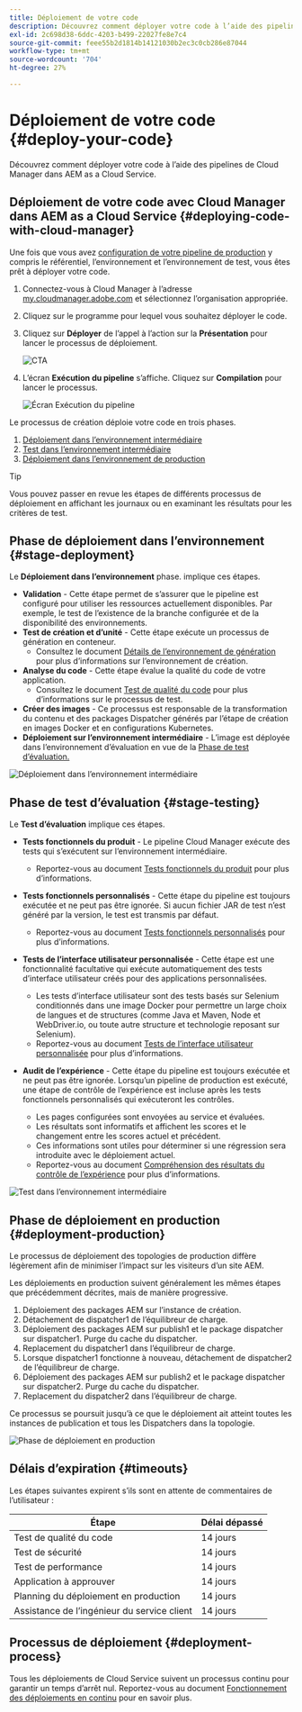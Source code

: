 ```yaml
---
title: Déploiement de votre code
description: Découvrez comment déployer votre code à l’aide des pipelines de Cloud Manager dans AEM as a Cloud Service.
exl-id: 2c698d38-6ddc-4203-b499-22027fe8e7c4
source-git-commit: feee55b2d1814b14121030b2ec3c0cb286e87044
workflow-type: tm+mt
source-wordcount: '704'
ht-degree: 27%

---
```



# Déploiement de votre code {#deploy-your-code}

Découvrez comment déployer votre code à l’aide des pipelines de Cloud Manager dans AEM as a Cloud Service.

## Déploiement de votre code avec Cloud Manager dans AEM as a Cloud Service {#deploying-code-with-cloud-manager}

Une fois que vous avez [configuration de votre pipeline de production](/help/implementing/cloud-manager/configuring-pipelines/configuring-production-pipelines.md) y compris le référentiel, l’environnement et l’environnement de test, vous êtes prêt à déployer votre code.

1. Connectez-vous à Cloud Manager à l’adresse [my.cloudmanager.adobe.com](https://my.cloudmanager.adobe.com/) et sélectionnez l’organisation appropriée.

1. Cliquez sur le programme pour lequel vous souhaitez déployer le code.

1. Cliquez sur **Déployer** de l’appel à l’action sur la **Présentation** pour lancer le processus de déploiement.

   ![CTA](assets/deploy-code1.png)

1. L’écran **Exécution du pipeline** s’affiche. Cliquez sur **Compilation** pour lancer le processus.

   ![Écran Exécution du pipeline](assets/deploy-code2.png)

Le processus de création déploie votre code en trois phases.

1. [Déploiement dans l’environnement intermédiaire](#stage-deployment)
1. [Test dans l’environnement intermédiaire](#stage-testing)
1. [Déploiement dans l’environnement de production](#production-deployment)

>[!TIP]
>
>Vous pouvez passer en revue les étapes de différents processus de déploiement en affichant les journaux ou en examinant les résultats pour les critères de test.

## Phase de déploiement dans l’environnement {#stage-deployment}

Le **Déploiement dans l’environnement** phase. implique ces étapes.

* **Validation**  - Cette étape permet de s’assurer que le pipeline est configuré pour utiliser les ressources actuellement disponibles. Par exemple, le test de l’existence de la branche configurée et de la disponibilité des environnements.
* **Test de création et d’unité** - Cette étape exécute un processus de génération en conteneur.
   * Consultez le document [Détails de l’environnement de génération](/help/implementing/cloud-manager/getting-access-to-aem-in-cloud/build-environment-details.md) pour plus d’informations sur l’environnement de création.
* **Analyse du code** - Cette étape évalue la qualité du code de votre application.
   * Consultez le document [Test de qualité du code](/help/implementing/cloud-manager/code-quality-testing.md) pour plus d’informations sur le processus de test.
* **Créer des images** - Ce processus est responsable de la transformation du contenu et des packages Dispatcher générés par l’étape de création en images Docker et en configurations Kubernetes.
* **Déploiement sur l’environnement intermédiaire** - L’image est déployée dans l’environnement d’évaluation en vue de la [Phase de test d’évaluation.](#stage-testing)

![Déploiement dans l’environnement intermédiaire](assets/stage-deployment.png)

## Phase de test d’évaluation {#stage-testing}

Le **Test d’évaluation** implique ces étapes.

* **Tests fonctionnels du produit** - Le pipeline Cloud Manager exécute des tests qui s’exécutent sur l’environnement intermédiaire.
   * Reportez-vous au document [Tests fonctionnels du produit](/help/implementing/cloud-manager/functional-testing.md#product-functional-testing) pour plus d’informations.

* **Tests fonctionnels personnalisés** - Cette étape du pipeline est toujours exécutée et ne peut pas être ignorée. Si aucun fichier JAR de test n’est généré par la version, le test est transmis par défaut.
   * Reportez-vous au document [Tests fonctionnels personnalisés](/help/implementing/cloud-manager/functional-testing.md#custom-functional-testing) pour plus d’informations.

* **Tests de l’interface utilisateur personnalisée** - Cette étape est une fonctionnalité facultative qui exécute automatiquement des tests d’interface utilisateur créés pour des applications personnalisées.
   * Les tests d’interface utilisateur sont des tests basés sur Selenium conditionnés dans une image Docker pour permettre un large choix de langues et de structures (comme Java et Maven, Node et WebDriver.io, ou toute autre structure et technologie reposant sur Selenium).
   * Reportez-vous au document [Tests de l’interface utilisateur personnalisée](/help/implementing/cloud-manager/functional-testing.md#custom-ui-testing) pour plus d’informations.

* **Audit de l’expérience** - Cette étape du pipeline est toujours exécutée et ne peut pas être ignorée. Lorsqu’un pipeline de production est exécuté, une étape de contrôle de l’expérience est incluse après les tests fonctionnels personnalisés qui exécuteront les contrôles.
   * Les pages configurées sont envoyées au service et évaluées.
   * Les résultats sont informatifs et affichent les scores et le changement entre les scores actuel et précédent.
   * Ces informations sont utiles pour déterminer si une régression sera introduite avec le déploiement actuel.
   * Reportez-vous au document [Compréhension des résultats du contrôle de l’expérience](/help/implementing/cloud-manager/experience-audit-testing.md) pour plus d’informations.

![Test dans l’environnement intermédiaire](assets/stage-testing.png)

## Phase de déploiement en production {#deployment-production}

Le processus de déploiement des topologies de production diffère légèrement afin de minimiser l’impact sur les visiteurs d’un site AEM.

Les déploiements en production suivent généralement les mêmes étapes que précédemment décrites, mais de manière progressive.

1. Déploiement des packages AEM sur l’instance de création.
1. Détachement de dispatcher1 de l’équilibreur de charge.
1. Déploiement des packages AEM sur publish1 et le package dispatcher sur dispatcher1. Purge du cache du dispatcher.
1. Replacement du dispatcher1 dans l’équilibreur de charge.
1. Lorsque dispatcher1 fonctionne à nouveau, détachement de dispatcher2 de l’équilibreur de charge.
1. Déploiement des packages AEM sur publish2 et le package dispatcher sur dispatcher2. Purge du cache du dispatcher.
1. Replacement du dispatcher2 dans l’équilibreur de charge.

Ce processus se poursuit jusqu’à ce que le déploiement ait atteint toutes les instances de publication et tous les Dispatchers dans la topologie.

![Phase de déploiement en production](assets/production-deployment.png)

## Délais d’expiration {#timeouts}

Les étapes suivantes expirent s’ils sont en attente de commentaires de l’utilisateur :

| Étape | Délai dépassé |
|--- |--- |
| Test de qualité du code | 14 jours |
| Test de sécurité | 14 jours |
| Test de performance | 14 jours |
| Application à approuver | 14 jours |
| Planning du déploiement en production | 14 jours |
| Assistance de l’ingénieur du service client | 14 jours |

## Processus de déploiement {#deployment-process}

Tous les déploiements de Cloud Service suivent un processus continu pour garantir un temps d’arrêt nul. Reportez-vous au document [Fonctionnement des déploiements en continu](/help/implementing/deploying/overview.md#how-rolling-deployments-work) pour en savoir plus.